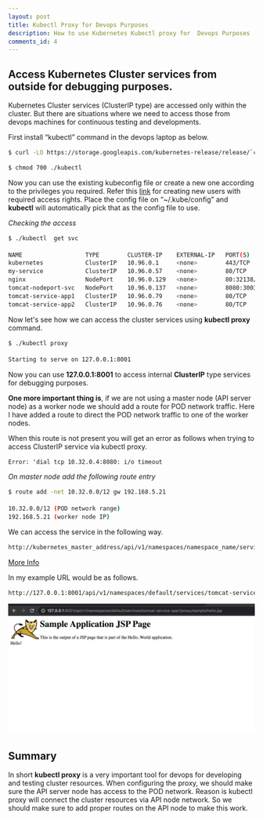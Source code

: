 ```yaml
---
layout: post
title: Kubectl Proxy for Devops Purposes
description: How to use Kubernetes Kubectl proxy for  Devops Purposes
comments_id: 4
---
```


## Access Kubernetes Cluster services from outside for debugging purposes.

Kubernetes Cluster services (ClusterIP type) are accessed only within the cluster. But there are situations where we need to access those  from devops machines for continuous testing and developments.

First install “kubectl” command in the devops laptop as below.

```sh
$ curl -LO https://storage.googleapis.com/kubernetes-release/release/`curl -s https://storage.googleapis.com/kubernetes-release/release/stable.txt`/bin/linux/amd64/kubectl
```
```sh
$ chmod 700 ./kubectl
```

Now you can use the existing kubeconfig file or create a new one according to the privileges you required. Refer this [link](https://chakraya.com/2020/04/12/configure-rbac-in-kubernetes.html) for creating new users with required access rights. Place the config file on “~/.kube/config” and **kubectl** will automatically pick that as the config file to use.





*Checking the access*
```sh
$ ./kubectl  get svc

NAME                  TYPE        CLUSTER-IP    EXTERNAL-IP   PORT(S)          AGE
kubernetes            ClusterIP   10.96.0.1     <none>        443/TCP          5d13h
my-service            ClusterIP   10.96.0.57    <none>        80/TCP           5h24m
nginx                 NodePort    10.96.0.129   <none>        80:32138/TCP     6d8h
tomcat-nodeport-svc   NodePort    10.96.0.137   <none>        8080:30036/TCP   5d14h
tomcat-service-app1   ClusterIP   10.96.0.79    <none>        80/TCP           44h
tomcat-service-app2   ClusterIP   10.96.0.76    <none>        80/TCP           44h


```


Now let's see how we can access the cluster services using **kubectl proxy** command.

```sh
$ ./kubectl proxy

Starting to serve on 127.0.0.1:8001

```
Now you can use **127.0.0.1:8001** to access internal **ClusterIP** type services for debugging purposes.

**One more important thing is**, if we are not using a master node (API server node) as a worker node we should add a route for POD network traffic. Here I have added a route to direct the POD network traffic to one of the worker nodes.

When this route is not present you will get an error as follows when trying to access ClusterIP service via kubectl proxy.

```
Error: 'dial tcp 10.32.0.4:8080: i/o timeout

```



*On master node add the following route entry*
```sh
$ route add -net 10.32.0.0/12 gw 192.168.5.21

10.32.0.0/12 (POD network range)
192.168.5.21 (worker node IP)
```

We can access the service in the following way.

```sh
http://kubernetes_master_address/api/v1/namespaces/namespace_name/services/service_name[:port_name]/proxy
```
[More Info](https://kubernetes.io/docs/tasks/access-application-cluster/access-cluster/)

In my example URL would be as follows.

```sh
http://127.0.0.1:8001/api/v1/namespaces/default/services/tomcat-service-app1/proxy/sample/hello.jsp

```
<img src="/assets/images/kubectl-proxy-example.png" alt="">
	

## Summary

In short **kubectl proxy** is a very important tool for devops for developing and testing cluster resources. When configuring the proxy, we should make sure the API server node has access to the POD network. Reason is kubectl proxy will connect the cluster resources via API node network. So we should make sure to add proper routes on the API node to make this work.


